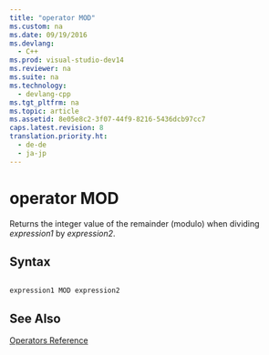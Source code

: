 ```yaml
---
title: "operator MOD"
ms.custom: na
ms.date: 09/19/2016
ms.devlang: 
  - C++
ms.prod: visual-studio-dev14
ms.reviewer: na
ms.suite: na
ms.technology: 
  - devlang-cpp
ms.tgt_pltfrm: na
ms.topic: article
ms.assetid: 8e05e8c2-3f07-44f9-8216-5436dcb97cc7
caps.latest.revision: 8
translation.priority.ht: 
  - de-de
  - ja-jp
---
```

# operator MOD
Returns the integer value of the remainder (modulo) when dividing *expression1* by *expression2*.  
  
## Syntax  
  
```  
  
expression1 MOD expression2  
```  
  
## See Also  
 [Operators Reference](../vs140/Operators-Reference.md)